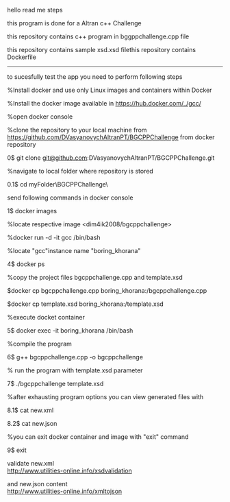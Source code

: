 hello read me steps

this program is done for a Altran c++ Challenge

this repository contains c++ program in bggppchallenge.cpp file

this repository contains sample xsd.xsd filethis repository contains Dockerfile

-------------------------------------------------------------------
to sucesfully test the app you need to perform following steps

%Install docker and use only Linux images and containers within Docker

%Install the docker image available in https://hub.docker.com/_/gcc/

%open docker console 

%clone the repository to your local machine from <https://github.com/DVasyanovychAltranPT/BGCPPChallenge> from docker repository

0$ git clone git@github.com:DVasyanovychAltranPT/BGCPPChallenge.git

%navigate to local folder where repository is stored <BGCPPChallenge>

0.1$ cd myFolder\BGCPPChallenge\

send following commands in docker console

1$ docker images 

%locate respective image <dim4ik2008/bgcppchallenge>

%docker run -d -it gcc /bin/bash

%locate "gcc"instance name "boring_khorana"

4$ docker ps

%copy the project files bgcppchallenge.cpp and template.xsd
 
$docker cp bgcppchallenge.cpp boring_khorana:/bgcppchallenge.cpp

$docker cp template.xsd boring_khorana:/template.xsd

%execute docket container 

5$ docker exec -it boring_khorana /bin/bash

%compile the program

6$ g++ bgcppchallenge.cpp -o bgcppchallenge

% run the program with template.xsd parameter

7$ ./bgcppchallenge template.xsd

%after exhausting program options you can view generated files with

8.1$ cat new.xml

8.2$ cat new.json

%you can exit docker container and image with "exit" command

9$ exit 

validate new.xml    
http://www.utilities-online.info/xsdvalidation

and new.json content      
http://www.utilities-online.info/xmltojson
